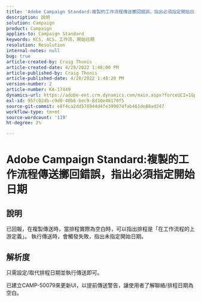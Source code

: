 ```yaml
---
title: 'Adobe Campaign Standard:複製的工作流程傳送擲回錯誤，指出必須指定開始日期'
description: 說明
solution: Campaign
product: Campaign
applies-to: Campaign Standard
keywords: KCS, ACS，工作流，開始日期
resolution: Resolution
internal-notes: null
bug: true
article-created-by: Craig Thonis
article-created-date: 4/28/2022 1:48:00 PM
article-published-by: Craig Thonis
article-published-date: 4/28/2022 1:48:20 PM
version-number: 2
article-number: KA-17449
dynamics-url: https://adobe-ent.crm.dynamics.com/main.aspx?forceUCI=1&pagetype=entityrecord&etn=knowledgearticle&id=eb2b27cf-f9c6-ec11-a7b6-0022480a10ee
exl-id: 95fc02db-c9d0-48b6-bec9-8d10e48179f5
source-git-commit: e8f4ca2dd578944d4fe399074fab461de88ad247
workflow-type: tm+mt
source-wordcount: '119'
ht-degree: 2%

---
```


# Adobe Campaign Standard:複製的工作流程傳送擲回錯誤，指出必須指定開始日期

## 說明


已回報，在複製傳送時，當排程實際為空白時，可以指出排程是「在工作流程的上游定義」。 執行傳送時，會觸發失敗，指出未指定開始日期。


## 解析度


只需設定/取代排程日期並執行傳送即可。

已建立CAMP-50079來更新UI，以提前傳送警告，讓使用者了解聯絡/排程日期為空白。
